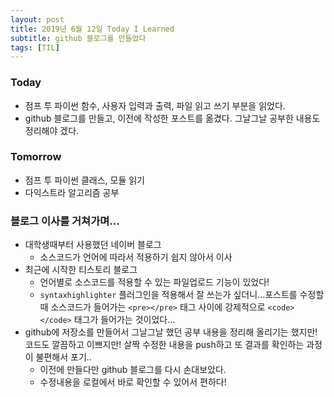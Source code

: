 ```yaml
---
layout: post
title: 2019년 6월 12일 Today I Learned
subtitle: github 블로그를 만들었다
tags: [TIL]
---
```


### Today
* 점프 투 파이썬 함수, 사용자 입력과 출력, 파일 읽고 쓰기 부분을 읽었다.
* github 블로그를 만들고, 이전에 작성한 포스트를 옮겼다. 그날그날 공부한 내용도 정리해야 겠다.

### Tomorrow
* 점프 투 파이썬 클래스, 모듈 읽기
* 다익스트라 알고리즘 공부

### 블로그 이사를 거쳐가며...
* 대학생때부터 사용했던 네이버 블로그
    * 소스코드가 언어에 따라서 적용하기 쉽지 않아서 이사
* 최근에 시작한 티스토리 블로그
    * 언어별로 소스코드를 적용할 수 있는 파일업로드 기능이 있었다!
    * `syntaxhighlighter` 플러그인을 적용해서 잘 쓰는가 싶더니...포스트를 수정할 때 소스코드가 들어가는 `<pre></pre>` 태그 사이에 강제적으로 `<code></code>` 태그가 들어가는 것이었다...
* github에 저장소를 만들어서 그날그날 했던 공부 내용을 정리해 올리기는 했지만! 코드도 깔끔하고 이쁘지만! 살짝 수정한 내용을 push하고 또 결과를 확인하는 과정이 불편해서 포기..
    * 이전에 만들다만 github 블로그를 다시 손대보았다.
    * 수정내용을 로컬에서 바로 확인할 수 있어서 편하다!